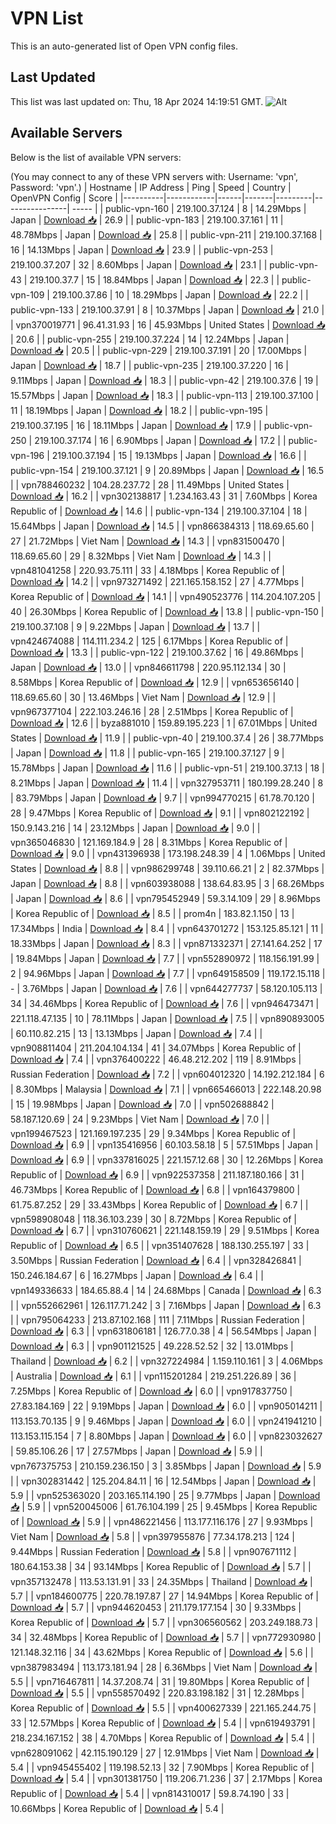 # VPN List

This is an auto-generated list of Open VPN config files.

## Last Updated

This list was last updated on: Thu, 18 Apr 2024 14:19:51 GMT.
![Alt](https://repobeats.axiom.co/api/embed/186b98318ef1479477931607c1ad7d823f12451f.svg "Repobeats analytics image")

## Available Servers

Below is the list of available VPN servers:

(You may connect to any of these VPN servers with: Username: 'vpn', Password: 'vpn'.)
| Hostname | IP Address | Ping | Speed | Country | OpenVPN Config | Score |
|----------|------------|------|-------|---------|----------------| ----- |
| public-vpn-160 | 219.100.37.124 | 8 | 14.29Mbps | Japan | [Download 📥](./configs/server_0_JP.ovpn) | 26.9 |
| public-vpn-183 | 219.100.37.161 | 11 | 48.78Mbps | Japan | [Download 📥](./configs/server_1_JP.ovpn) | 25.8 |
| public-vpn-211 | 219.100.37.168 | 16 | 14.13Mbps | Japan | [Download 📥](./configs/server_2_JP.ovpn) | 23.9 |
| public-vpn-253 | 219.100.37.207 | 32 | 8.60Mbps | Japan | [Download 📥](./configs/server_3_JP.ovpn) | 23.1 |
| public-vpn-43 | 219.100.37.7 | 15 | 18.84Mbps | Japan | [Download 📥](./configs/server_4_JP.ovpn) | 22.3 |
| public-vpn-109 | 219.100.37.86 | 10 | 18.29Mbps | Japan | [Download 📥](./configs/server_5_JP.ovpn) | 22.2 |
| public-vpn-133 | 219.100.37.91 | 8 | 10.37Mbps | Japan | [Download 📥](./configs/server_6_JP.ovpn) | 21.0 |
| vpn370019771 | 96.41.31.93 | 16 | 45.93Mbps | United States | [Download 📥](./configs/server_7_US.ovpn) | 20.6 |
| public-vpn-255 | 219.100.37.224 | 14 | 12.24Mbps | Japan | [Download 📥](./configs/server_8_JP.ovpn) | 20.5 |
| public-vpn-229 | 219.100.37.191 | 20 | 17.00Mbps | Japan | [Download 📥](./configs/server_9_JP.ovpn) | 18.7 |
| public-vpn-235 | 219.100.37.220 | 16 | 9.11Mbps | Japan | [Download 📥](./configs/server_10_JP.ovpn) | 18.3 |
| public-vpn-42 | 219.100.37.6 | 19 | 15.57Mbps | Japan | [Download 📥](./configs/server_11_JP.ovpn) | 18.3 |
| public-vpn-113 | 219.100.37.100 | 11 | 18.19Mbps | Japan | [Download 📥](./configs/server_12_JP.ovpn) | 18.2 |
| public-vpn-195 | 219.100.37.195 | 16 | 18.11Mbps | Japan | [Download 📥](./configs/server_13_JP.ovpn) | 17.9 |
| public-vpn-250 | 219.100.37.174 | 16 | 6.90Mbps | Japan | [Download 📥](./configs/server_14_JP.ovpn) | 17.2 |
| public-vpn-196 | 219.100.37.194 | 15 | 19.13Mbps | Japan | [Download 📥](./configs/server_15_JP.ovpn) | 16.6 |
| public-vpn-154 | 219.100.37.121 | 9 | 20.89Mbps | Japan | [Download 📥](./configs/server_16_JP.ovpn) | 16.5 |
| vpn788460232 | 104.28.237.72 | 28 | 11.49Mbps | United States | [Download 📥](./configs/server_17_US.ovpn) | 16.2 |
| vpn302138817 | 1.234.163.43 | 31 | 7.60Mbps | Korea Republic of | [Download 📥](./configs/server_18_KR.ovpn) | 14.6 |
| public-vpn-134 | 219.100.37.104 | 18 | 15.64Mbps | Japan | [Download 📥](./configs/server_19_JP.ovpn) | 14.5 |
| vpn866384313 | 118.69.65.60 | 27 | 21.72Mbps | Viet Nam | [Download 📥](./configs/server_20_VN.ovpn) | 14.3 |
| vpn831500470 | 118.69.65.60 | 29 | 8.32Mbps | Viet Nam | [Download 📥](./configs/server_21_VN.ovpn) | 14.3 |
| vpn481041258 | 220.93.75.111 | 33 | 4.18Mbps | Korea Republic of | [Download 📥](./configs/server_22_KR.ovpn) | 14.2 |
| vpn973271492 | 221.165.158.152 | 27 | 4.77Mbps | Korea Republic of | [Download 📥](./configs/server_23_KR.ovpn) | 14.1 |
| vpn490523776 | 114.204.107.205 | 40 | 26.30Mbps | Korea Republic of | [Download 📥](./configs/server_24_KR.ovpn) | 13.8 |
| public-vpn-150 | 219.100.37.108 | 9 | 9.22Mbps | Japan | [Download 📥](./configs/server_25_JP.ovpn) | 13.7 |
| vpn424674088 | 114.111.234.2 | 125 | 6.17Mbps | Korea Republic of | [Download 📥](./configs/server_26_KR.ovpn) | 13.3 |
| public-vpn-122 | 219.100.37.62 | 16 | 49.86Mbps | Japan | [Download 📥](./configs/server_27_JP.ovpn) | 13.0 |
| vpn846611798 | 220.95.112.134 | 30 | 8.58Mbps | Korea Republic of | [Download 📥](./configs/server_28_KR.ovpn) | 12.9 |
| vpn653656140 | 118.69.65.60 | 30 | 13.46Mbps | Viet Nam | [Download 📥](./configs/server_29_VN.ovpn) | 12.9 |
| vpn967377104 | 222.103.246.16 | 28 | 2.51Mbps | Korea Republic of | [Download 📥](./configs/server_30_KR.ovpn) | 12.6 |
| byza881010 | 159.89.195.223 | 1 | 67.01Mbps | United States | [Download 📥](./configs/server_31_US.ovpn) | 11.9 |
| public-vpn-40 | 219.100.37.4 | 26 | 38.77Mbps | Japan | [Download 📥](./configs/server_32_JP.ovpn) | 11.8 |
| public-vpn-165 | 219.100.37.127 | 9 | 15.78Mbps | Japan | [Download 📥](./configs/server_33_JP.ovpn) | 11.6 |
| public-vpn-51 | 219.100.37.13 | 18 | 8.21Mbps | Japan | [Download 📥](./configs/server_34_JP.ovpn) | 11.4 |
| vpn327953711 | 180.199.28.240 | 8 | 83.79Mbps | Japan | [Download 📥](./configs/server_35_JP.ovpn) | 9.7 |
| vpn994770215 | 61.78.70.120 | 28 | 9.47Mbps | Korea Republic of | [Download 📥](./configs/server_36_KR.ovpn) | 9.1 |
| vpn802122192 | 150.9.143.216 | 14 | 23.12Mbps | Japan | [Download 📥](./configs/server_37_JP.ovpn) | 9.0 |
| vpn365046830 | 121.169.184.9 | 28 | 8.31Mbps | Korea Republic of | [Download 📥](./configs/server_38_KR.ovpn) | 9.0 |
| vpn431396938 | 173.198.248.39 | 4 | 1.06Mbps | United States | [Download 📥](./configs/server_39_US.ovpn) | 8.8 |
| vpn986299748 | 39.110.66.21 | 2 | 82.37Mbps | Japan | [Download 📥](./configs/server_40_JP.ovpn) | 8.8 |
| vpn603938088 | 138.64.83.95 | 3 | 68.26Mbps | Japan | [Download 📥](./configs/server_41_JP.ovpn) | 8.6 |
| vpn795452949 | 59.3.14.109 | 29 | 8.96Mbps | Korea Republic of | [Download 📥](./configs/server_42_KR.ovpn) | 8.5 |
| prom4n | 183.82.1.150 | 13 | 17.34Mbps | India | [Download 📥](./configs/server_43_IN.ovpn) | 8.4 |
| vpn643701272 | 153.125.85.121 | 11 | 18.33Mbps | Japan | [Download 📥](./configs/server_44_JP.ovpn) | 8.3 |
| vpn871332371 | 27.141.64.252 | 17 | 19.84Mbps | Japan | [Download 📥](./configs/server_45_JP.ovpn) | 7.7 |
| vpn552890972 | 118.156.191.99 | 2 | 94.96Mbps | Japan | [Download 📥](./configs/server_46_JP.ovpn) | 7.7 |
| vpn649158509 | 119.172.15.118 | - | 3.76Mbps | Japan | [Download 📥](./configs/server_47_JP.ovpn) | 7.6 |
| vpn644277737 | 58.120.105.113 | 34 | 34.46Mbps | Korea Republic of | [Download 📥](./configs/server_48_KR.ovpn) | 7.6 |
| vpn946473471 | 221.118.47.135 | 10 | 78.11Mbps | Japan | [Download 📥](./configs/server_49_JP.ovpn) | 7.5 |
| vpn890893005 | 60.110.82.215 | 13 | 13.13Mbps | Japan | [Download 📥](./configs/server_50_JP.ovpn) | 7.4 |
| vpn908811404 | 211.204.104.134 | 41 | 34.07Mbps | Korea Republic of | [Download 📥](./configs/server_51_KR.ovpn) | 7.4 |
| vpn376400222 | 46.48.212.202 | 119 | 8.91Mbps | Russian Federation | [Download 📥](./configs/server_52_RU.ovpn) | 7.2 |
| vpn604012320 | 14.192.212.184 | 6 | 8.30Mbps | Malaysia | [Download 📥](./configs/server_53_MY.ovpn) | 7.1 |
| vpn665466013 | 222.148.20.98 | 15 | 19.98Mbps | Japan | [Download 📥](./configs/server_54_JP.ovpn) | 7.0 |
| vpn502688842 | 58.187.120.69 | 24 | 9.23Mbps | Viet Nam | [Download 📥](./configs/server_55_VN.ovpn) | 7.0 |
| vpn199467523 | 121.169.197.235 | 29 | 9.34Mbps | Korea Republic of | [Download 📥](./configs/server_56_KR.ovpn) | 6.9 |
| vpn135416956 | 60.103.58.18 | 5 | 57.51Mbps | Japan | [Download 📥](./configs/server_57_JP.ovpn) | 6.9 |
| vpn337816025 | 221.157.12.68 | 30 | 12.26Mbps | Korea Republic of | [Download 📥](./configs/server_58_KR.ovpn) | 6.9 |
| vpn922537358 | 211.187.180.166 | 31 | 46.73Mbps | Korea Republic of | [Download 📥](./configs/server_59_KR.ovpn) | 6.8 |
| vpn164379800 | 61.75.87.252 | 29 | 33.43Mbps | Korea Republic of | [Download 📥](./configs/server_60_KR.ovpn) | 6.7 |
| vpn598908048 | 118.36.103.239 | 30 | 8.72Mbps | Korea Republic of | [Download 📥](./configs/server_61_KR.ovpn) | 6.7 |
| vpn310760621 | 221.148.159.19 | 29 | 9.51Mbps | Korea Republic of | [Download 📥](./configs/server_62_KR.ovpn) | 6.5 |
| vpn351407628 | 188.130.255.197 | 33 | 3.50Mbps | Russian Federation | [Download 📥](./configs/server_63_RU.ovpn) | 6.4 |
| vpn328426841 | 150.246.184.67 | 6 | 16.27Mbps | Japan | [Download 📥](./configs/server_64_JP.ovpn) | 6.4 |
| vpn149336633 | 184.65.88.4 | 14 | 24.68Mbps | Canada | [Download 📥](./configs/server_65_CA.ovpn) | 6.3 |
| vpn552662961 | 126.117.71.242 | 3 | 7.16Mbps | Japan | [Download 📥](./configs/server_66_JP.ovpn) | 6.3 |
| vpn795064233 | 213.87.102.168 | 111 | 7.11Mbps | Russian Federation | [Download 📥](./configs/server_67_RU.ovpn) | 6.3 |
| vpn631806181 | 126.77.0.38 | 4 | 56.54Mbps | Japan | [Download 📥](./configs/server_68_JP.ovpn) | 6.3 |
| vpn901121525 | 49.228.52.52 | 32 | 13.01Mbps | Thailand | [Download 📥](./configs/server_69_TH.ovpn) | 6.2 |
| vpn327224984 | 1.159.110.161 | 3 | 4.06Mbps | Australia | [Download 📥](./configs/server_70_AU.ovpn) | 6.1 |
| vpn115201284 | 219.251.226.89 | 36 | 7.25Mbps | Korea Republic of | [Download 📥](./configs/server_71_KR.ovpn) | 6.0 |
| vpn917837750 | 27.83.184.169 | 22 | 9.19Mbps | Japan | [Download 📥](./configs/server_72_JP.ovpn) | 6.0 |
| vpn905014211 | 113.153.70.135 | 9 | 9.46Mbps | Japan | [Download 📥](./configs/server_73_JP.ovpn) | 6.0 |
| vpn241941210 | 113.153.115.154 | 7 | 8.80Mbps | Japan | [Download 📥](./configs/server_74_JP.ovpn) | 6.0 |
| vpn823032627 | 59.85.106.26 | 17 | 27.57Mbps | Japan | [Download 📥](./configs/server_75_JP.ovpn) | 5.9 |
| vpn767375753 | 210.159.236.150 | 3 | 3.85Mbps | Japan | [Download 📥](./configs/server_76_JP.ovpn) | 5.9 |
| vpn302831442 | 125.204.84.11 | 16 | 12.54Mbps | Japan | [Download 📥](./configs/server_77_JP.ovpn) | 5.9 |
| vpn525363020 | 203.165.114.190 | 25 | 9.77Mbps | Japan | [Download 📥](./configs/server_78_JP.ovpn) | 5.9 |
| vpn520045006 | 61.76.104.199 | 25 | 9.45Mbps | Korea Republic of | [Download 📥](./configs/server_79_KR.ovpn) | 5.9 |
| vpn486221456 | 113.177.116.176 | 27 | 9.93Mbps | Viet Nam | [Download 📥](./configs/server_80_VN.ovpn) | 5.8 |
| vpn397955876 | 77.34.178.213 | 124 | 9.44Mbps | Russian Federation | [Download 📥](./configs/server_81_RU.ovpn) | 5.8 |
| vpn907671112 | 180.64.153.38 | 34 | 93.14Mbps | Korea Republic of | [Download 📥](./configs/server_82_KR.ovpn) | 5.7 |
| vpn357132478 | 113.53.131.91 | 33 | 24.35Mbps | Thailand | [Download 📥](./configs/server_83_TH.ovpn) | 5.7 |
| vpn184600775 | 220.78.197.87 | 27 | 14.94Mbps | Korea Republic of | [Download 📥](./configs/server_84_KR.ovpn) | 5.7 |
| vpn944620453 | 211.179.177.154 | 30 | 9.33Mbps | Korea Republic of | [Download 📥](./configs/server_85_KR.ovpn) | 5.7 |
| vpn306560562 | 203.249.188.73 | 34 | 32.48Mbps | Korea Republic of | [Download 📥](./configs/server_86_KR.ovpn) | 5.7 |
| vpn772930980 | 121.148.32.116 | 34 | 43.62Mbps | Korea Republic of | [Download 📥](./configs/server_87_KR.ovpn) | 5.6 |
| vpn387983494 | 113.173.181.94 | 28 | 6.36Mbps | Viet Nam | [Download 📥](./configs/server_88_VN.ovpn) | 5.5 |
| vpn716467811 | 14.37.208.74 | 31 | 19.80Mbps | Korea Republic of | [Download 📥](./configs/server_89_KR.ovpn) | 5.5 |
| vpn558570492 | 220.83.198.182 | 31 | 12.28Mbps | Korea Republic of | [Download 📥](./configs/server_90_KR.ovpn) | 5.5 |
| vpn400627339 | 221.165.244.75 | 33 | 12.57Mbps | Korea Republic of | [Download 📥](./configs/server_91_KR.ovpn) | 5.4 |
| vpn619493791 | 218.234.167.152 | 38 | 4.70Mbps | Korea Republic of | [Download 📥](./configs/server_92_KR.ovpn) | 5.4 |
| vpn628091062 | 42.115.190.129 | 27 | 12.91Mbps | Viet Nam | [Download 📥](./configs/server_93_VN.ovpn) | 5.4 |
| vpn945455402 | 119.198.52.13 | 32 | 7.90Mbps | Korea Republic of | [Download 📥](./configs/server_94_KR.ovpn) | 5.4 |
| vpn301381750 | 119.206.71.236 | 37 | 2.17Mbps | Korea Republic of | [Download 📥](./configs/server_95_KR.ovpn) | 5.4 |
| vpn814310017 | 59.8.74.190 | 33 | 10.66Mbps | Korea Republic of | [Download 📥](./configs/server_96_KR.ovpn) | 5.4 |
